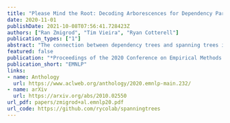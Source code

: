 ```yaml
---
title: "Please Mind the Root: Decoding Arborescences for Dependency Parsing"
date: 2020-11-01
publishDate: 2021-10-08T07:56:41.728423Z
authors: ["Ran Zmigrod", "Tim Vieira", "Ryan Cotterell"]
publication_types: ["1"]
abstract: "The connection between dependency trees and spanning trees is exploited by the NLP community to train and to decode graph-based dependency parsers. However, the NLP literature has missed an important difference between the two structures: only one edge may emanate from the root in a dependency tree. We analyzed the output of state-of-the-art parsers on many languages from the Universal Dependency Treebank: although these parsers are often able to learn that trees which violate the constraint should be assigned lower probabilities, their ability to do so unsurprisingly de-grades as the size of the training set decreases.In fact, the worst constraint-violation rate we observe is 24%. Prior work has proposed an inefficient algorithm to enforce the constraint, which adds a factor of n to the decoding runtime. We adapt an algorithm due to Gabow and Tarjan (1984) to dependency parsing, which satisfies the constraint without compromising the original runtime."
featured: false
publication: "*Proceedings of the 2020 Conference on Empirical Methods in Natural Language Processing*"
publication_short: "EMNLP"
links:
- name: Anthology
  url: https://www.aclweb.org/anthology/2020.emnlp-main.232/
- name: arXiv
  url: https://arxiv.org/abs/2010.02550
url_pdf: papers/zmigrod+al.emnlp20.pdf
url_code: https://github.com/rycolab/spanningtrees
---
```


